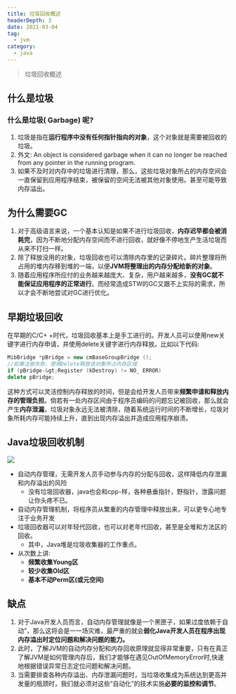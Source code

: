 ```yaml
---
title: 垃圾回收概述
headerDepth: 3
date: 2021-03-04
tag:
  - jvm
category:
  - java
---
```


>垃圾回收概述

## 什么是垃圾
### 什么是垃圾( Garbage) 呢?
1. 垃圾是指在**运行程序中没有任何指针指向的对象**，这个对象就是需要被回收的垃圾。
2. 外文: An object is considered garbage when it can no longer be reached from any pointer in the running program.
3. 如果不及时对内存中的垃圾进行清理，那么，这些垃圾对象所占的内存空间会一直保留到应用程序结束，被保留的空间无法被其他对象使用。甚至可能导致内存溢出。

## 为什么需要GC

1. 对于高级语言来说，一个基本认知是如果不进行垃圾回收，**内存迟早都会被消耗完**，因为不断地分配内存空间而不进行回收，就好像不停地生产生活垃圾而从来不打扫一样。
2. 除了释放没用的对象，垃圾回收也可以清除内存里的记录碎片。碎片整理将所占用的堆内存移到堆的一端，以便**JVM将整理出的内存分配给新的对象**。
3. 随着应用程序所应付的业务越来越庞大、复杂，用户越来越多，**没有GC就不能保证应用程序的正常进行**。而经常造成STW的GC又跟不上实际的需求，所以才会不断地尝试对GC进行优化。

## 早期垃圾回收
在早期的C/C+ +时代，垃圾回收基本上是手工进行的。开发人员可以使用new关键字进行内存申请，并使用delete关键字进行内存释放。比如以下代码:
```cpp
MibBridge *pBridge = new cmBaseGroupBridge ();
//如果注册失败，使用Delete释放该对象所占内存区域
if (pBridge-&gt;Register (kDestroy) != NO_ ERROR)
delete pBridge;
```
这种方式可以灵活控制内存释放的时间，但是会给开发人员带来**频繁申请和释放内存的管理负担**。倘若有一处内存区间由于程序员编码的问题忘记被回收，那么就会产生**内存泄漏**，垃圾对象永远无法被清除，随着系统运行时间的不断增长，垃圾对象所耗内存可能持续上升，直到出现内存溢出并造成应用程序崩溃。

## Java垃圾回收机制
![](https://kuangstudy.oss-cn-beijing.aliyuncs.com/bbs/2021/03/02/kuangstudy438aa976-f556-46ea-bdfd-f89b70034bef.jpg)

- 自动内存管理，无需开发人员手动参与内存的分配与回收，这样降低内存泄漏和内存溢出的风险
	- 没有垃圾回收器，java也会和cpp-样，各种悬垂指针，野指针，泄露问题让你头疼不已。
- 自动内存管理机制，将程序员从繁重的内存管理中释放出来，可以更专心地专注于业务开发
- 垃圾回收器可以对年轻代回收，也可以对老年代回收，甚至是全堆和方法区的回收。
	- 其中，Java堆是垃圾收集器的工作重点。
- 从次数上讲:
	- **频繁收集Young区**
	- **较少收集Old区**
	- **基本不动Perm区(或元空间)**

## 缺点
1. 对于Java开发人员而言，自动内存管理就像是一个黑匣子，如果过度依赖于自动”，那么这将会是一一场灾难，最严重的就会**弱化Java开发人员在程序出现内存溢出时定位问题和解决问题的能力。**
2. 此时，了解JVM的自动内存分配和内存回收原理就显得非常重要，只有在真正了解JVM是如何管理内存后，我们才能够在遇见OutOfMemoryError时,快速地根据错误异常日志定位问题和解决问题。
3. 当需要排查各种内存溢出、内存泄漏问题时，当垃圾收集成为系统达到更高并发量的瓶颈时，我们就必须对这些“自动化”的技术实施**必要的监控和调节**。


